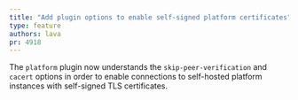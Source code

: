 ```yaml
---
title: "Add plugin options to enable self-signed platform certificates"
type: feature
authors: lava
pr: 4918
---
```


The `platform` plugin now understands the `skip-peer-verification`
and `cacert` options in order to enable connections to self-hosted
platform instances with self-signed TLS certificates.
